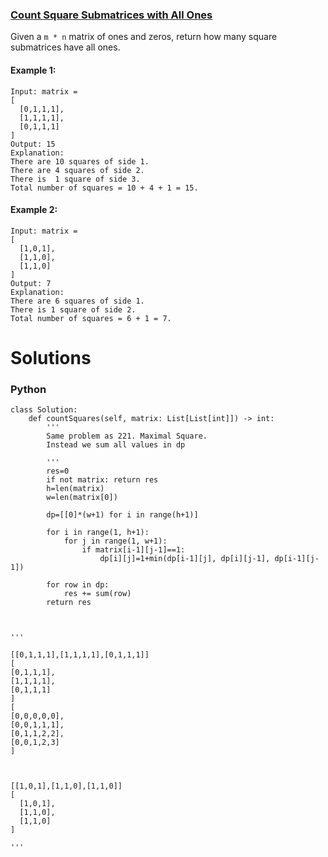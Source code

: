 ### [Count Square Submatrices with All Ones](https://leetcode.com/problems/count-square-submatrices-with-all-ones/) <br>

Given a   `m * n`   matrix of ones and zeros, return how many square submatrices have all ones.



#### Example 1:

```
Input: matrix =
[
  [0,1,1,1],
  [1,1,1,1],
  [0,1,1,1]
]
Output: 15
Explanation: 
There are 10 squares of side 1.
There are 4 squares of side 2.
There is  1 square of side 3.
Total number of squares = 10 + 4 + 1 = 15.

```

#### Example 2:

```
Input: matrix = 
[
  [1,0,1],
  [1,1,0],
  [1,1,0]
]
Output: 7
Explanation: 
There are 6 squares of side 1.  
There is 1 square of side 2. 
Total number of squares = 6 + 1 = 7.

```



# Solutions

### Python
```
class Solution:
    def countSquares(self, matrix: List[List[int]]) -> int:
        '''
        Same problem as 221. Maximal Square.
        Instead we sum all values in dp
        
        '''
        res=0
        if not matrix: return res
        h=len(matrix)
        w=len(matrix[0])
        
        dp=[[0]*(w+1) for i in range(h+1)]
        
        for i in range(1, h+1):
            for j in range(1, w+1):
                if matrix[i-1][j-1]==1:
                    dp[i][j]=1+min(dp[i-1][j], dp[i][j-1], dp[i-1][j-1])
        
        for row in dp:
            res += sum(row)
        return res
        
        
        
'''

[[0,1,1,1],[1,1,1,1],[0,1,1,1]]
[
[0,1,1,1],
[1,1,1,1],
[0,1,1,1]
]
[
[0,0,0,0,0], 
[0,0,1,1,1], 
[0,1,1,2,2], 
[0,0,1,2,3]
]



[[1,0,1],[1,1,0],[1,1,0]]
[
  [1,0,1],
  [1,1,0],
  [1,1,0]
]

'''   
```
